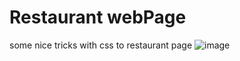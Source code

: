 # Restaurant  webPage

some nice tricks with css to restaurant page
![image](https://user-images.githubusercontent.com/91223078/134826847-20ae6b61-39fd-4fc0-a5b8-6b9e912cf51b.png)
